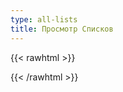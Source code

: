 ```yaml
---
type: all-lists
title: Просмотр Списков
---
```

{{< rawhtml >}}
<script>
    $('.nav a').eq(3).addClass('is-active');
</script>
{{< /rawhtml >}}
